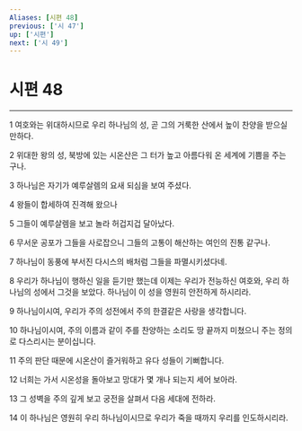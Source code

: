 ```yaml
---
Aliases: [시편 48]
previous: ['시 47']
up: ['시편']
next: ['시 49']
---
```

# 시편 48

***


1 여호와는 위대하시므로 우리 하나님의 성, 곧 그의 거룩한 산에서 높이 찬양을 받으실 만하다. 

2 위대한 왕의 성, 북방에 있는 시온산은 그 터가 높고 아름다워 온 세계에 기쁨을 주는구나. 

3 하나님은 자기가 예루살렘의 요새 되심을 보여 주셨다. 

4 왕들이 합세하여 진격해 왔으나 

5 그들이 예루살렘을 보고 놀라 허겁지겁 달아났다. 

6 무서운 공포가 그들을 사로잡으니 그들의 고통이 해산하는 여인의 진통 같구나. 

7 하나님이 동풍에 부서진 다시스의 배처럼 그들을 파멸시키셨다네. 

8 우리가 하나님이 행하신 일을 듣기만 했는데 이제는 우리가 전능하신 여호와, 우리 하나님의 성에서 그것을 보았다. 하나님이 이 성을 영원히 안전하게 하시리라. 

9 하나님이시여, 우리가 주의 성전에서 주의 한결같은 사랑을 생각합니다. 

10 하나님이시여, 주의 이름과 같이 주를 찬양하는 소리도 땅 끝까지 미쳤으니 주는 정의로 다스리시는 분이십니다. 

11 주의 판단 때문에 시온산이 즐거워하고 유다 성들이 기뻐합니다. 

12 너희는 가서 시온성을 돌아보고 망대가 몇 개나 되는지 세어 보아라. 

13 그 성벽을 주의 깊게 보고 궁전을 살펴서 다음 세대에 전하라. 

14 이 하나님은 영원히 우리 하나님이시므로 우리가 죽을 때까지 우리를 인도하시리라.
